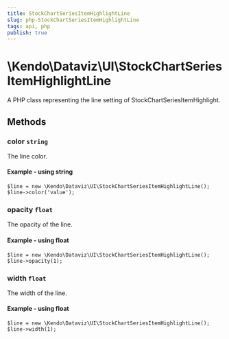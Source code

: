 ```yaml
---
title: StockChartSeriesItemHighlightLine
slug: php-StockChartSeriesItemHighlightLine
tags: api, php
publish: true
---
```


# \Kendo\Dataviz\UI\StockChartSeriesItemHighlightLine

A PHP class representing the line setting of StockChartSeriesItemHighlight.


## Methods

### color `string`

The line color.


#### Example - using string
    $line = new \Kendo\Dataviz\UI\StockChartSeriesItemHighlightLine();
    $line->color('value');

### opacity `float`

The opacity of the line.


#### Example - using float
    $line = new \Kendo\Dataviz\UI\StockChartSeriesItemHighlightLine();
    $line->opacity(1);

### width `float`

The width of the line.


#### Example - using float
    $line = new \Kendo\Dataviz\UI\StockChartSeriesItemHighlightLine();
    $line->width(1);

